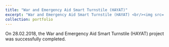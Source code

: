 ```yaml
---
title: "War and Emergency Aid Smart Turnstile (HAYAT)"
excerpt: "War and Emergency Aid Smart Turnstile (HAYAT) <br/><img src='/images/fantom.PNG'>"
collection: portfolio
---
```


On 28.02.2018, the War and Emergency Aid Smart Turnstile (HAYAT) project was successfully completed.